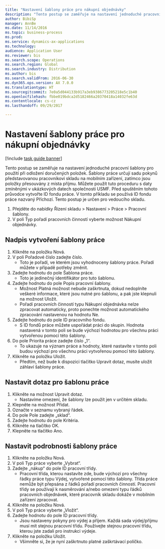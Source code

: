 ```yaml
--- 
title: "Nastavení šablony práce pro nákupní objednávky"
description: "Tento postup se zaměřuje na nastavení jednoduché pracovní šablony pro použití při odložení doručených položek."
author: BibiSp
manager: AnnBe
ms.date: 11/14/2016
ms.topic: business-process
ms.prod: 
ms.service: dynamics-ax-applications
ms.technology: 
audience: Application User
ms.reviewer: bis
ms.search.scope: Operations
ms.search.region: Global
ms.search.industry: Distribution
ms.author: bis
ms.search.validFrom: 2016-06-30
ms.dyn365.ops.version: AX 7.0.0
ms.translationtype: HT
ms.sourcegitcommit: 7e0a5d044133b917a3eb9386773205218e5c1b40
ms.openlocfilehash: fbbe019bdca2d5182466a20370418a14032fe63d
ms.contentlocale: cs-cz
ms.lasthandoff: 09/29/2017

---
```

# <a name="set-up-a-work-template-for-purchase-orders"></a>Nastavení šablony práce pro nákupní objednávky

[!include [task guide banner](../../includes/task-guide-banner.md)]

Tento postup se zaměřuje na nastavení jednoduché pracovní šablony pro použití při odložení doručených položek. Šablony práce určují sadu pokynů představovanou pracovníkovi skladu na mobilním zařízení, zatímco jsou položky přesouvány z místa příjmu. Můžete použít tuto proceduru s daty zmíněnými v ukázkových datech společnosti USMF. Před spuštěním tohoto průvodce vytvořte ID fondu práce. V tomto příkladu se používá ID fondu práce nazvaný Příchozí. Tento postup je určen pro vedoucího skladu.

1. Přejděte do nabídky Řízení skladu > Nastavení > Práce > Pracovní šablony.
2. V poli Typ pořadí pracovních činností vyberte možnost Nákupní objednávky.

## <a name="create-a-work-template-header"></a>Nadpis vytvoření šablony práce
1. Klikněte na položku Nová.
2. V poli Pořadové číslo zadejte číslo.
    * Toto je pořadí, ve kterém jsou vyhodnoceny šablony práce. Pořadí můžete v případě potřeby změnit.  
3. Zadejte hodnotu do pole Šablona práce.
    * Toto je jedinečný identifikátor pro tuto šablonu.  
4. Zadejte hodnotu do pole Popis pracovní šablony.
    * Možnost Platná možnost nebude zaškrtnuta, dokud nedoplníte veškeré informace, které jsou nutné pro šablonu, a pak jste klepnuli na možnost Uložit.  
    * Pořadí pracovních činností typu Nákupní objednávka nelze zpracovat automaticky, proto ponechte možnost automatického zpracování nastavenou na hodnotu Ne.  
5. Zadejte hodnotu do pole ID pracovního fondu.
    * S ID fondů práce můžete uspořádat práci do skupin. Hodnota nastavená v tomto poli se bude výchozí hodnotou pro všechnu práci vytvořenou pomocí této šablony.  
6. Do pole Priorita práce zadejte číslo „1“.
    * To ukazuje na význam práce a hodnoty, které nastavíte v tomto poli budou výchozí pro všechnu práci vytvořenou pomocí této šablony.  
7. Klikněte na položku Uložit.
    * Předtím, než bude k dispozici tlačítko Upravit dotaz, musíte uložit záhlaví šablony práce.  

## <a name="set-up-the-query-for-the-work-template"></a>Nastavit dotaz pro šablonu práce
1. Klikněte na možnost Upravit dotaz.
    * Nastavíme omezení, že šablony lze použít jen v určitém skladu.  
2. Klepněte na možnost Přidat.
3. Označte v seznamu vybraný řádek.
4. Do pole Pole zadejte „sklad“.
5. Zadejte hodnotu do pole Kritéria.
6. Klikněte na tlačítko OK.
7. Klepněte na tlačítko Ano.

## <a name="set-work-template-details"></a>Nastavit podrobnosti šablony práce
1. Klikněte na položku Nová.
2. V poli Typ práce vyberte „Vybrat“.
3. Zadejte „nákup“ do pole ID pracovní třídy.
    * Pracovní třída, kterou nastavíte zde, bude výchozí pro všechny řádky práce typu Výdej, vytvořené pomocí této šablony. Třída práce nemůže být přepsána z řádků pořadí pracovních činností. Pracovní třídy se používají k nasměrování a/nebo omezení typu řádků pracovních objednávek, které pracovník skladu dokáže v mobilním zařízení zpracovat.  
4. Klikněte na položku Nová.
5. V poli Typ práce vyberte „Vložit“.
6. Zadejte hodnotu do pole ID pracovní třídy.
    * Jsou nastaveny pokyny pro výdej a příjem. Každá sada výdej/příjmu musí mít stejnou pracovní třídu. Používejte stejnou pracovní třídu, kterou jste zadali pro instrukci výdeje.  
7. Klikněte na položku Uložit.
    * Všimněte si, že je nyní zaškrtnuto platné zaškrtávací políčko.  


